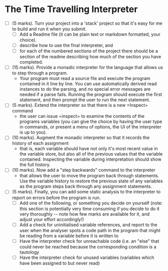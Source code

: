 # The Time Travelling Interpreter

* [ ] (5 marks). Turn your project into a 'stack' project so that it's easy for me to build and run it when you submit. 
    - [ ] Add a Readme file (it can be plain text or markdown formatted, your choice). 
    - [ ] describe how to use the final interpreter, and 
    - [ ] for each of the numbered sections of the project there should be a section of the readme describing how much of the section you have completed.
* [ ] (15 marks). Provide a monadic interpreter for the language that allows us to step through a program. 
    - Your program must read a source file and execute the program contained in it line by line. You can use automatically derived read instances to do the parsing, and no special error messages are needed if a parse fails. Running the program should execute the first statement, and then prompt the user to run the next statement.
* [ ] (5 marks). Extend the interpreter so that there is a new =Inspect= command 
    - the user can issue =inspect= to examine the contents of the programs variables (you can give the choice by having the user type in commands, or present a menu of options, the UI of the interpreter is up to you).
* [ ] (10 marks). Augment the monadic interpreter so that it records the history of each assignment  
    - that is, each variable should have not only it's most recent value in the variable store, but also all of the previous values that the variable contained. Inspecting the variable during interpretation should show the full history.
* [ ] (10 marks). Now add a "step backwards" command to the interpreter 
    - that allows the user to move the program back through statements. Use the variable history to restore the previous state of any variables as the program steps back through any assignment statements.
* [ ] (5 marks). Finally, you can add some static analysis to the interpreter to report on errors before the program is run. 
    - [ ] Add one of the following, or something you decide on yourself (note: this section is potentially very time consuming if you decide to do it very thoroughly -- note how few marks are available for it, and adjust your effort accordingly!)
    - [ ] Add a check for uninitialised variable references, and report to the user when the analyser spots a code path in the program that might be reading from a variable before it is written to
    - [ ] Have the interpreter check for unreachable code (i.e. an "else" that could never be reached because the corresponding condition is a tautology
    - [ ] Have the interpreter check for unused variables (variables which have been assigned to but never read)

